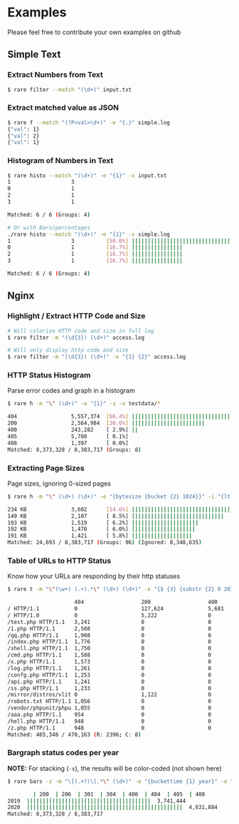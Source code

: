# Examples

Please feel free to contribute your own examples on github

## Simple Text

### Extract Numbers from Text
```sh
$ rare filter --match "(\d+)" input.txt
```

### Extract matched value as JSON
```sh
$ rare f --match "(?P<val>\d+)" -e "{.}" simple.log
{"val": 1}
{"val": 2}
{"val": 1}
```

### Histogram of Numbers in Text
```sh
$ rare histo --match "(\d+)" -e "{1}" -x input.txt
1                   3         
0                   1         
2                   1         
3                   1         

Matched: 6 / 6 (Groups: 4)

# Or with Bars/percentages
./rare histo --match "(\d+)" -e "{1}" -x simple.log
1                   3          [50.0%] ||||||||||||||||||||||||||||||||||||||||||||||||||
0                   1          [16.7%] ||||||||||||||||
2                   1          [16.7%] ||||||||||||||||
3                   1          [16.7%] ||||||||||||||||

Matched: 6 / 6 (Groups: 4)
```

## Nginx

### Highlight / Extract HTTP Code and Size

```sh
# Will colorize HTTP code and size in full log
$ rare filter -m "(\d{3}) (\d+)" access.log

# Will only display http code and size
$ rare filter -m "(\d{3}) (\d+)" -e "{1} {2}" access.log
```

### HTTP Status Histogram

Parse error codes and graph in a histogram

```sh
$ rare h -m "\" (\d+)" -e "{1}" -z -x testdata/*

404                 5,557,374  [66.4%] ||||||||||||||||||||||||||||||||||||||||||||||||||
200                 2,564,984  [30.6%] |||||||||||||||||||||||
400                 243,282    [ 2.9%] ||
405                 5,708      [ 0.1%]
408                 1,397      [ 0.0%]
Matched: 8,373,328 / 8,383,717 (Groups: 8)
```

### Extracting Page Sizes

Page sizes, ignoring 0-sized pages

```sh
$ rare h -m "\" (\d+) (\d+)" -e "{bytesize {bucket {2} 1024}}" -i "{lt {2} 1024}" -z -x testdata/*

234 KB              3,602      [14.6%] ||||||||||||||||||||||||||||||||||||||||||||||||||
149 KB              2,107      [ 8.5%] |||||||||||||||||||||||||||||
193 KB              1,519      [ 6.2%] |||||||||||||||||||||
192 KB              1,470      [ 6.0%] ||||||||||||||||||||
191 KB              1,421      [ 5.8%] |||||||||||||||||||
Matched: 24,693 / 8,383,717 (Groups: 96) (Ignored: 8,348,635)
```

### Table of URLs to HTTP Status

Know how your URLs are responding by their http statuses

```sh
$ rare t -m "\"(\w+) (.+).*\" (\d+) (\d+)" -e "{$ {3} {substr {2} 0 20}}" -z testdata/*

                     404                  200                  400
/ HTTP/1.1           0                    127,624              5,681
/ HTTP/1.0           0                    5,222                0
/test.php HTTP/1.1   3,241                0                    0
/1.php HTTP/1.1      2,508                0                    0
/qq.php HTTP/1.1     1,908                0                    0
/index.php HTTP/1.1  1,776                0                    0
/shell.php HTTP/1.1  1,750                0                    0
/cmd.php HTTP/1.1    1,588                0                    0
/x.php HTTP/1.1      1,573                0                    0
/log.php HTTP/1.1    1,261                0                    0
/confg.php HTTP/1.1  1,253                0                    0
/api.php HTTP/1.1    1,241                0                    0
/ss.php HTTP/1.1     1,233                0                    0
/mirror/distros/vlit 0                    1,122                0
/robots.txt HTTP/1.1 1,056                0                    0
/vendor/phpunit/phpu 1,055                0                    0
/aaa.php HTTP/1.1    954                  0                    0
/hell.php HTTP/1.1   948                  0                    0
/z.php HTTP/1.1      948                  0                    0
Matched: 465,348 / 470,163 (R: 2396; C: 8)
```

### Bargraph status codes per year

**NOTE:** For stacking (`-s`), the results will be color-coded (not shown here)

```sh
$ rare bars -z -m "\[(.+?)\].*\" (\d+)" -e "{buckettime {1} year}" -e "{2}" testdata/*

        | 200  | 206  | 301  | 304  | 400  | 404  | 405  | 408
2019  |||||||||||||||||||||||||||||||||||||||  3,741,444
2020  |||||||||||||||||||||||||||||||||||||||||||||||||  4,631,884
Matched: 8,373,328 / 8,383,717
```
